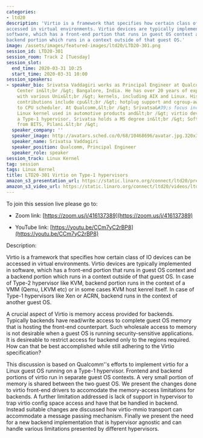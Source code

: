 ```yaml
---
categories:
- ltd20
description: 'Virtio is a framework that specifies how certain class of IO devices can be
accessed in virtual environments. Virtio devices are typically implemented in
software, which has a front-end portion that runs in guest OS context and a
backend portion which runs in a context outside of that guest OS.'
image: /assets/images/featured-images/ltd20/LTD20-301.png
session_id: LTD20-301
session_room: Track 2 [Tuesday]
session_slot:
  end_time: 2020-03-31 10:25
  start_time: 2020-03-31 10:00
session_speakers:
- speaker_bio: Srivatsa Vaddagiri works as Principal Engineer at Qualcomm Innovation
    Center in&lt;br /&gt; Bangalore, India. He has over 20 years of experience working
    with various Unix&lt;br /&gt; kernels, including AIX and Linux. His Linux kernel
    contributions include cpu&lt;br /&gt; hotplug support and cgroup-aware extensions
    to CPU scheduler. At Qualcomm,&lt;br /&gt; Srivatsa&#39;s focus includes improving
    Linux kernel used in automotive products and&lt;br /&gt; virtio development on
    a Type-1 hypervisor. Srivatsa holds a MS degree in&lt;br /&gt; Software systems
    from BITS, Pilani.&lt;br /&gt;
  speaker_company: ''
  speaker_image: http://avatars.sched.co/0/68/10468696/avatar.jpg.320x320px.jpg?288
  speaker_name: Srivatsa Vaddagiri
  speaker_position: Qualcomm, Principal Engineer
  speaker_role: speaker
session_track: Linux Kernel
tag: session
tags: Linux Kernel
title: LTD20-301 Virtio on Type-1 hypervisors
amazon_s3_presentation_url: https://static.linaro.org/connect/ltd20/presentations/LTD20-301-0.pdf
amazon_s3_video_url: https://static.linaro.org/connect/ltd20/videos/ltd20-301.mp4
---
```

To join this session live please go to:

*   Zoom link: [https://zoom.us/j/416137389](https://zoom.us/j/416137389)

*   YouTube link: [https://youtu.be/CCm7yC2rBP8](https://youtu.be/CCm7yC2rBP8)

Description:

Virtio is a framework that specifies how certain class of IO devices can be
accessed in virtual environments. Virtio devices are typically implemented in
software, which has a front-end portion that runs in guest OS context and a
backend portion which runs in a context outside of that guest OS. In case of
Type-2 hypervisor like KVM, backend portion runs in the context of a VMM (Qemu,
LKVM etc) or in some cases KVM host kenrel itself. In case of Type-1 hypervisors
like Xen or ACRN, backend runs in the context of another guest OS.

A crucial aspect of Virtio is memory access provided for backends. Typically
backends have read/write access to complete guest OS memory that is hosting the
front-end counterpart. Such wholesale access to memory is not desirable when a
guest OS is running security-sensitive applications. It is desireable to
restrict access for backend only to the regions required. How can that be best
accomplished while still adhering to the Virtio specification?

This discussion is based on Qualcomm''s efforts to implement virtio for a Linux
guest OS running on a Type-1 hypervisor. Frontend and backend portions of virtio
run in separate guest OS contexts. A very small portion of memory is shared
between the two guest OS. We present the changes done to virtio front-end
drivers to accomodate the memory-access limitations for backends. A further
limitation addressed is lack of support in hypervisor to trap virtio config
space access and have that be handled in backend. Instead suitable changes are
discussed how virtio-mmio transport can accommodate a message passing mechanism.
Finally we present the need for a new backend implementation that is hypervisor
agnostic and can handle various limitations presented by different hypervisors.
